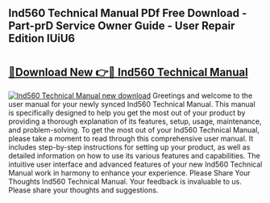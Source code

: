 ## Ind560 Technical Manual PDf Free Download - Part-prD Service Owner Guide - User Repair Edition IUiU6

# <h2><a href="http://bc42075.oget.top/?id=Ind560+Technical+Manual">🔗Download New 👉🔴 Ind560 Technical Manual</a></h2>

[![Ind560 Technical Manual new download](https://i.imgur.com/5g1atiW.png)](http://bc42075.oget.top/?id=Ind560+Technical+Manual)
Greetings and welcome to the user manual for your newly synced Ind560 Technical Manual. This manual is specifically designed to help you get the most out of your product by providing a thorough explanation of its features, setup, usage, maintenance, and problem-solving. To get the most out of your Ind560 Technical Manual, please take a moment to read through this comprehensive user manual. It includes step-by-step instructions for setting up your product, as well as detailed information on how to use its various features and capabilities. The intuitive user interface and advanced features of your new Ind560 Technical Manual work in harmony to enhance your experience. Please Share Your Thoughts Ind560 Technical Manual. Your feedback is invaluable to us. Please share your thoughts and suggestions.
